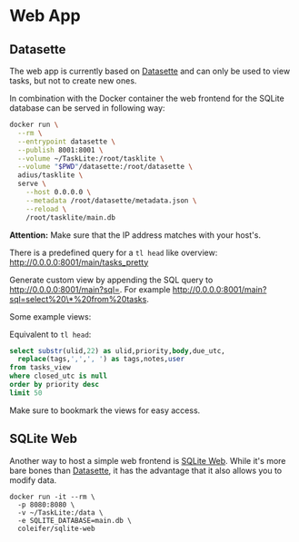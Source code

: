 # Web App

## Datasette

The web app is currently based on [Datasette] and can
only be used to view tasks, but not to create new ones.

In combination with the Docker container
the web frontend for the SQLite database can be served in following way:

[Datasette]: https://github.com/simonw/datasette

```sh
docker run \
  --rm \
  --entrypoint datasette \
  --publish 8001:8001 \
  --volume ~/TaskLite:/root/tasklite \
  --volume "$PWD"/datasette:/root/datasette \
  adius/tasklite \
  serve \
    --host 0.0.0.0 \
    --metadata /root/datasette/metadata.json \
    --reload \
    /root/tasklite/main.db
```

**Attention:** Make sure that the IP address matches with your host's.

There is a predefined query for a `tl head` like overview:
<http://0.0.0.0:8001/main/tasks_pretty>

Generate custom view by appending the SQL query to
<http://0.0.0.0:8001/main?sql=>.
For example <http://0.0.0.0:8001/main?sql=select%20\*%20from%20tasks>.


Some example views:

Equivalent to `tl head`:
```sql
select substr(ulid,22) as ulid,priority,body,due_utc,
  replace(tags,',',', ') as tags,notes,user
from tasks_view
where closed_utc is null
order by priority desc
limit 50
```

Make sure to bookmark the views for easy access.


## SQLite Web

Another way to host a simple web frontend is [SQLite Web].
While it's more bare bones than [Datasette],
it has the advantage that it also allows you to modify data.

[SQLite Web]: https://github.com/coleifer/sqlite-web

```
docker run -it --rm \
  -p 8080:8080 \
  -v ~/TaskLite:/data \
  -e SQLITE_DATABASE=main.db \
  coleifer/sqlite-web
```
